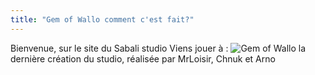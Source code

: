 ```yaml
---
title: "Gem of Wallo comment c'est fait?"
---
```

Bienvenue, sur le site du Sabali studio
Viens jouer à :
![Gem of Wallo](/wallo-presentation-alpha.png)
la dernière création du studio,
réalisée par MrLoisir, Chnuk et Arno
